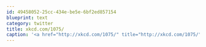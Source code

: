 ```yaml
---
id: 49458052-25cc-434e-be5e-6bf2ed857154
blueprint: text
category: twitter
title: xkcd.com/1075/
caption: '<a href="http://xkcd.com/1075/" title="http://xkcd.com/1075/" class="link link_untco">xkcd.com/1075/</a>'
---
```

